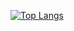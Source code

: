 

[![Top Langs](https://github-readme-stats.vercel.app/api/top-langs/?username=wiktork02&theme=tokyonight&hide_border=true)](https://github.com/wiktork02/github-readme-stats)
